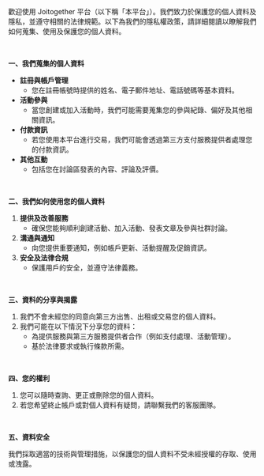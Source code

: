 歡迎使用 Joitogether 平台（以下稱「本平台」）。我們致力於保護您的個人資料及隱私，並遵守相關的法律規範。以下為我們的隱私權政策，請詳細閱讀以瞭解我們如何蒐集、使用及保護您的個人資料。

<br/>

**一、我們蒐集的個人資料**

- **註冊與帳戶管理**
  - 您在註冊帳號時提供的姓名、電子郵件地址、電話號碼等基本資料。
- **活動參與**
  - 當您創建或加入活動時，我們可能需要蒐集您的參與紀錄、偏好及其他相關資訊。
- **付款資訊**
  - 若您使用本平台進行交易，我們可能會透過第三方支付服務提供者處理您的付款資訊。
- **其他互動**
  - 包括您在討論區發表的內容、評論及評價。

<br/>

**二、我們如何使用您的個人資料**

1. **提供及改善服務**
   - 確保您能夠順利創建活動、加入活動、發表文章及參與社群討論。
2. **溝通與通知**
   - 向您提供重要通知，例如帳戶更新、活動提醒及促銷資訊。
3. **安全及法律合規**
   - 保護用戶的安全，並遵守法律義務。

<br/>

**三、資料的分享與揭露**

1. 我們不會未經您的同意向第三方出售、出租或交易您的個人資料。
2. 我們可能在以下情況下分享您的資料：
   - 為提供服務與第三方服務提供者合作（例如支付處理、活動管理）。
   - 基於法律要求或執行條款所需。

<br/>

**四、您的權利**

1. 您可以隨時查詢、更正或刪除您的個人資料。
2. 若您希望終止帳戶或對個人資料有疑問，請聯繫我們的客服團隊。

<br/>

**五、資料安全**

我們採取適當的技術與管理措施，以保護您的個人資料不受未經授權的存取、使用或洩露。
